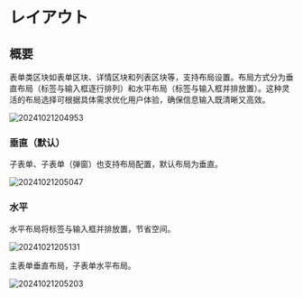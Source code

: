 # レイアウト

## 概要

表单类区块如表单区块、详情区块和列表区块等，支持布局设置。布局方式分为垂直布局（标签与输入框逐行排列）和水平布局（标签与输入框并排放置）。这种灵活的布局选择可根据具体需求优化用户体验，确保信息输入既清晰又高效。

![20241021204953](https://static-docs.nocobase.com/20241021204953.png)

### 垂直（默认）

子表单、子表单（弹窗）也支持布局配置，默认布局为垂直。

![20241021205047](https://static-docs.nocobase.com/20241021205047.png)

### 水平

水平布局将标签与输入框并排放置，节省空间。

![20241021205131](https://static-docs.nocobase.com/20241021205131.png)

主表单垂直布局，子表单水平布局。

![20241021205203](https://static-docs.nocobase.com/20241021205203.png)
